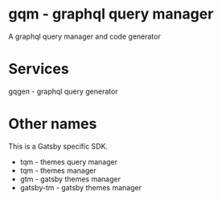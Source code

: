 # gqm - graphql query manager
A graphql query manager and code generator

# Services
gqgen - graphql query generator


# Other names
This is a Gatsby specific SDK.
- tqm - themes query manager
- tqm - themes manager
- gtm - gatsby themes manager
- gatsby-tm - gatsby themes manager
